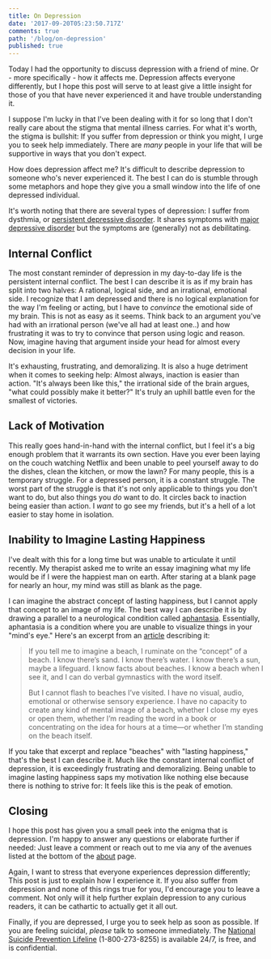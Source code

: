 ```yaml
---
title: On Depression
date: '2017-09-20T05:23:50.717Z'
comments: true
path: '/blog/on-depression'
published: true
---
```

Today I had the opportunity to discuss depression with a friend of mine. Or - more specifically - how it affects me. Depression affects everyone differently, but I hope this post will serve to at least give a little insight for those of you that have never experienced it and have trouble understanding it.

I suppose I'm lucky in that I've been dealing with it for so long that I don't really care about the stigma that mental illness carries. For what it's worth, the stigma is bullshit: If you suffer from depression or think you might, I urge you to seek help immediately. There are *many* people in your life that will be supportive in ways that you don't expect.

<!-- more -->

How does depression affect me? It's difficult to describe depression to someone who's never experienced it. The best I can do is stumble through some metaphors and hope they give you a small window into the life of one depressed individual.

It's worth noting that there are several types of depression: I suffer from dysthmia, or [persistent depressive disorder](https://en.wikipedia.org/wiki/Dysthymia). It shares symptoms with [major depressive disorder](https://en.wikipedia.org/wiki/Major_depressive_disorder) but the symptoms are (generally) not as debilitating.

## Internal Conflict

The most constant reminder of depression in my day-to-day life is the persistent internal conflict. The best I can describe it is as if my brain has split into two halves: A rational, logical side, and an irrational, emotional side. I recognize that I am depressed and there is no logical explanation for the way I'm feeling or acting, but I have to *convince* the emotional side of my brain. This is not as easy as it seems. Think back to an argument you've had with an irrational person (we've all had at least one..) and how frustrating it was to try to convince that person using logic and reason. Now, imagine having that argument inside your head for almost every decision in your life.

It's exhausting, frustrating, and demoralizing. It is also a huge detriment when it comes to seeking help: Almost always, inaction is easier than action. "It's always been like this," the irrational side of the brain argues, "what could possibly make it better?" It's truly an uphill battle even for the smallest of victories.

## Lack of Motivation

This really goes hand-in-hand with the internal conflict, but I feel it's a big enough problem that it warrants its own section. Have you ever been laying on the couch watching Netflix and been unable to peel yourself away to do the dishes, clean the kitchen, or mow the lawn? For many people, this is a temporary struggle. For a depressed person, it is a constant struggle. The worst part of the struggle is that it's not only applicable to things you don't want to do, but also things you *do* want to do. It circles back to inaction being easier than action. I *want* to go see my friends, but it's a hell of a lot easier to stay home in isolation.

## Inability to Imagine Lasting Happiness

I've dealt with this for a long time but was unable to articulate it until recently. My therapist asked me to write an essay imagining what my life would be if I were the happiest man on earth. After staring at a blank page for nearly an hour, my mind was still as blank as the page.

I can imagine the abstract concept of lasting happiness, but I cannot apply that concept to an image of my life. The best way I can describe it is by drawing a parallel to a neurological condition called [aphantasia](https://en.wikipedia.org/wiki/Aphantasia). Essentially, aphantasia is a condition where you are unable to visualize things in your "mind's eye." Here's an excerpt from an [article](https://www.facebook.com/notes/blake-ross/aphantasia-how-it-feels-to-be-blind-in-your-mind/10156834777480504/) describing it:

> If you tell me to imagine a beach, I ruminate on the “concept” of a beach. I know there’s sand. I know there’s water. I know there’s a sun, maybe a lifeguard. I know facts about beaches. I know a beach when I see it, and I can do verbal gymnastics with the word itself.
> 
> But I cannot flash to beaches I’ve visited. I have no visual, audio, emotional or otherwise sensory experience. I have no capacity to create any kind of mental image of a beach, whether I close my eyes or open them, whether I’m reading the word in a book or concentrating on the idea for hours at a time—or whether I’m standing on the beach itself.

If you take that excerpt and replace "beaches" with "lasting happiness," that's the best I can describe it. Much like the constant internal conflict of depression, it is exceedingly frustrating and demoralizing. Being unable to imagine lasting happiness saps my motivation like nothing else because there is nothing to strive for: It feels like this is the peak of emotion.

## Closing

I hope this post has given you a small peek into the enigma that is depression. I'm happy to answer any questions or elaborate further if needed: Just leave a comment or reach out to me via any of the avenues listed at the bottom of the [about](/about) page.

Again, I want to stress that everyone experiences depression differently; This post is just to explain how I experience it. If you also suffer from depression and none of this rings true for you, I'd encourage you to leave a comment. Not only will it help further explain depression to any curious readers, it can be cathartic to actually get it all out.

Finally, if you are depressed, I urge you to seek help as soon as possible. If you are feeling suicidal, *please* talk to someone immediately. The [National Suicide Prevention Lifeline](https://suicidepreventionlifeline.org/) (1-800-273-8255) is available 24/7, is free, and is confidential.
